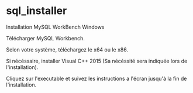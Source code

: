 # sql_installer
Installation MySQL WorkBench Windows

Télécharger MySQL Workbench.

Selon votre système, téléchargez le x64 ou le x86.

Si nécéssaire, installer Visual C++ 2015 (Sa nécéssité sera indiquée lors de l'installation).

Cliquez sur l'executable et suivez les instructions a l'écran jusqu'à la fin de l'installation.
